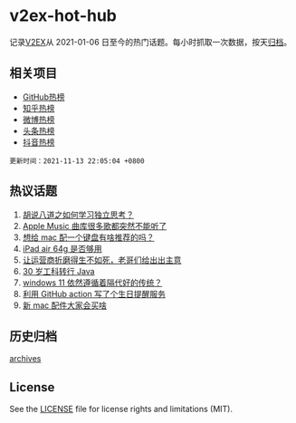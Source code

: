 # v2ex-hot-hub

 记录[V2EX](https://www.v2ex.com/)从 2021-01-06 日至今的热门话题。每小时抓取一次数据，按天[归档](archives)。
 
 ## 相关项目

- [GitHub热榜](https://github.com/lonnyzhang423/github-hot-hub)
- [知乎热榜](https://github.com/lonnyzhang423/zhihu-hot-hub)
- [微博热榜](https://github.com/lonnyzhang423/weibo-hot-hub)
- [头条热榜](https://github.com/lonnyzhang423/toutiao-hot-hub)
- [抖音热榜](https://github.com/lonnyzhang423/douyin-hot-hub)


 `更新时间：2021-11-13 22:05:04 +0800`

## 热议话题

1. [胡说八道之如何学习独立思考？](https://www.v2ex.com/t/815099)
1. [Apple Music 曲库很多歌都突然不能听了](https://www.v2ex.com/t/815140)
1. [想给 mac 配一个键盘有啥推荐的吗？](https://www.v2ex.com/t/815125)
1. [iPad air 64g 是否够用](https://www.v2ex.com/t/815107)
1. [让运营商折磨得生不如死，老哥们给出出主意](https://www.v2ex.com/t/815090)
1. [30 岁工科转行 Java](https://www.v2ex.com/t/815118)
1. [windows 11 依然遵循着隔代好的传统？](https://www.v2ex.com/t/815150)
1. [利用 GitHub action 写了个生日提醒服务](https://www.v2ex.com/t/815160)
1. [新 mac 配件大家会买啥](https://www.v2ex.com/t/815158)

## 历史归档

[archives](archives)

## License

See the [LICENSE](LICENSE) file for license rights and limitations (MIT).
